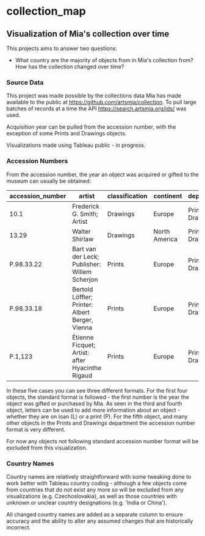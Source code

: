 # collection_map

## Visualization of Mia's collection over time

This projects aims to answer two questions:

- What country are the majority of objects from in Mia's collection from? How has the collection changed over time?

### Source Data

This project was made possible by the collections data Mia has made available to the public at https://github.com/artsmia/collection. 
To pull large batches of records at a time the API https://search.artsmia.org/ids/ was used.

Acquisition year can be pulled from the accession number, with the exception of some Prints and Drawings objects.

Visualizations made using Tableau public - in progress.

### Accession Numbers

From the accession number, the year an object was acquired or gifted to the museum can usually be obtained:

accession_number | artist | classification | continent | department
---|---|---|---|---
10.1 | Frederick G. Smith; Artist | Drawings | Europe | Prints and Drawings
13.29 | Walter Shirlaw | Drawings | North America | Prints and Drawings
P.98.33.22 | Bart van der Leck; Publisher: Willem Scherjon | Prints | Europe | Prints and Drawings
P.98.33.18 | Bertold Löffler; Printer: Albert Berger, Vienna | Prints | Europe | Prints and Drawings
P.1,123 | Étienne Ficquet; Artist: after Hyacinthe Rigaud | Prints | Europe | Prints and Drawings

In these five cases you can see three different formats. For the first four objects, the standard format is followed - the 
first number is the year the object was gifted or purchased by Mia. As seen in the third and fourth object, letters can be used
to add more information about an object - whether they are on loan (L) or a print (P).
For the fifth object, and many other objects in the Prints and Drawings department the accession number format is very different.

For now any objects not following standard accession number format will be excluded from this visualization.

### Country Names

Country names are relatively straightforward with some tweaking done to work better with Tableau country coding - although a few objects come from countries that do not exist any more so will be excluded from any visualizations (e.g. Czechoslovakia), as well as those countries with unknown or unclear country designations (e.g. 'India or China'). 

All changed country names are added as a separate column to ensure accuracy and the ability to alter any assumed changes that are historically incorrect.
